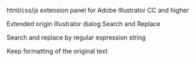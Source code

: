 html/css/js extension panel for Adobe Illustrator CC and higher

Extended origin Illustrator dialog Search and Replace

Search and replace by regular expression string

Keep formatting of the original text